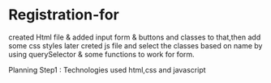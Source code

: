# Registration-for
created Html file & added input form & buttons and classes to that,then add some css styles later creted js file and select the classes based on name by using querySelector & some functions to work for form. 

Planning
Step1 : Technologies used html,css and javascript
